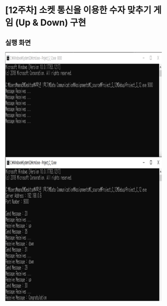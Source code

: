 # [12주차] 소켓 통신을 이용한 수자 맞추기 게임  (Up & Down) 구현



## 실행 화면

<img src="/images/week12_result.png" width="600" height="800" />